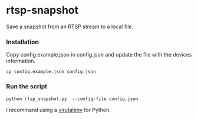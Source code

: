 # rtsp-snapshot
Save a snapshot from an RTSP stream to a local file.

### Installation
Copy config.example.json in config.json and update the file with the
devices information.

```
cp config.example.json config.json
```

### Run the script
```
python rtsp_snapshot.py  --config-file config.json
```

I recommand using a [virutalenv](https://realpython.com/python-virtual-environments-a-primer/) for Python. 
